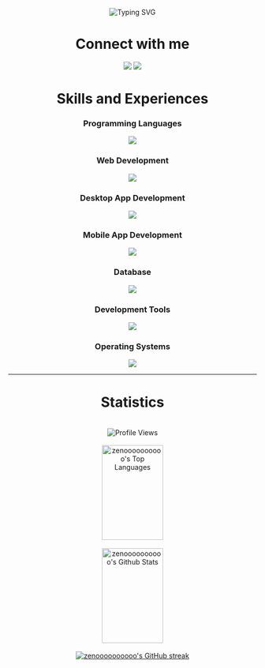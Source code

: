 <p align="center"><img src="https://readme-typing-svg.demolab.com?font=JetBrains+Mono&size=25&duration=3000&pause=1000&center=true&color=73F7F3&background=304DE600&width=900&lines=Hi!+I'm+E-Jhay%2C+a+Full+Stack+Developer+;Specializing+in+Web%2C+Desktop%2C+and+Mobile+applications." alt="Typing SVG"></p>
<h1 align="center">Connect with me</h1>
<p align="center">
  <a href="https://discord.com/users/zeno_0454"><img src="https://skillicons.dev/icons?i=discord"/></a>
  <a href="https://www.linkedin.com/in/e-jhay-esplana-3884ab287/"><img src="https://skillicons.dev/icons?i=linkedin" /></a>
</p>

<h1 align="center">Skills and Experiences</h1>
<h3 align="center">Programming Languages</h3>
<p align="center">
  <a href="https://skillicons.dev">
    <img src="https://skillicons.dev/icons?i=js,ts,java,python,c,cs,cpp" />
  </a>
</p>

<h3 align="center">Web Development</h3>
<p align="center">
  <a href="https://skillicons.dev">
    <img src="https://skillicons.dev/icons?i=html,css,js,ts,react,redux,vue,jquery,sass,nextjs,bootstrap,tailwind,figma,nodejs,django,spring,dotnet,firebase,vercel,vite,babel" />
  </a>
</p>

<h3 align="center">Desktop App Development</h3>
<p align="center">
  <a href="https://skillicons.dev">
    <img src="https://skillicons.dev/icons?i=java,gradle,maven" />
  </a>
</p>

<h3 align="center">Mobile App Development</h3>
<p align="center">
  <a href="https://skillicons.dev">
    <img src="https://skillicons.dev/icons?i=js,ts,react,java,androidstudio,gradle" />
  </a>
</p>

<h3 align="center">Database</h3>
<p align="center">
  <a href="https://skillicons.dev">
    <img src="https://skillicons.dev/icons?i=mysql,postgres,mongodb,sqlite" />
  </a>
</p>

<h3 align="center">Development Tools</h3>
<p align="center">
  <a href="https://skillicons.dev">
    <img src="https://skillicons.dev/icons?i=git,github,bash,vscode,eclipse,visualstudio,bash,pycharm,postman,powershell,npm,nix,replit,stackoverflow,codepen" />
  </a>
</p>

<h3 align="center">Operating Systems</h3>
<p align="center">
  <a href="https://skillicons.dev">
    <img src="https://skillicons.dev/icons?i=windows,linux,debian,ubuntu,kali" />
  </a>
</p>

<hr />


<div align="center">
  <h1>Statistics</h1>
  <br />
  <img src="https://komarev.com/ghpvc/?username=zenoooooooooo&color=73F7F3&style=for-the-badge" alt="Profile Views">
  <br /><br />
  <a href="https://github.com/zenoooooooooo">
    <img alt="zenoooooooooo's Top Languages" src="https://denvercoder1-github-readme-stats.vercel.app/api/top-langs/?username=zenoooooooooo&langs_count=8&layout=compact&theme=react&border_color=03C988&bg_color=0D1117&title_color=73F7F3&icon_color=F8D866" height="192px" width="49.5%"/>
  </a>
  <br /><br />
  <a href="https://github.com/zenoooooooooo">
    <img alt="zenoooooooooo's Github Stats" src="https://denvercoder1-github-readme-stats.vercel.app/api?username=zenoooooooooo&show_icons=true&count_private=true&theme=react&border_color=03C988&bg_color=0D1117&title_color=73F7F3&icon_color=83C0C1" height="192px" width="49.5%"/>
  </a>
  <br /><br />
  <a href="https://github.com/zenoooooooooo">
    <img alt="zenoooooooooo's GitHub streak" src="https://github-readme-streak-stats.herokuapp.com/?user=zenoooooooooo&theme=tokyonight&border=03C988&background=0D1117"/>
  </a>
</div>

